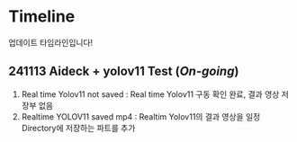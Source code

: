 # Timeline
업데이트 타임라인입니다!
## 241113 Aideck + yolov11 Test (***On-going***)
1. Real time Yolov11 not saved : Real time Yolov11 구동 확인 완료, 결과 영상 저장부 없음
2. Realtime YOLOV11 saved mp4 : Realtim Yolov11의 결과 영상을 일정 Directory에 저장하는 파트를 추가
